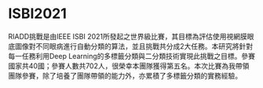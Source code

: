 # ISBI2021
RIADD挑戰是由IEEE ISBI 2021所發起之世界級比賽，其目標為評估使用視網膜眼底圖像對不同眼病進行自動分類的算法，並且挑戰共分成2大任務。本研究將針對每一任務利用Deep Learning的多標籤分類與二分類技術實現此挑戰之目標。參賽國家共40國；參賽人數共702人，很榮幸本團隊獲得第五名。本次比賽為我帶領團隊參賽，除了培養了團隊帶領的能力外，亦累積了多標籤分類的實務經驗。


